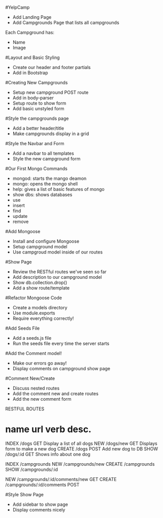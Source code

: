 #YelpCamp

* Add Landing Page
* Add Campgrounds Page that lists all campgrounds

Each Campground has:
* Name
* Image

#Layout and Basic Styling
* Create our header and footer partials
* Add in Bootstrap

#Creating New Campgrounds
* Setup new campground POST route
* Add in body-parser
* Setup route to show form
* Add basic unstyled form

#Style the campgrounds page
* Add a better header/title
* Make campgrounds display in a grid

#Style the Navbar and Form
* Add a navbar to all templates
* Style the new campground form

#Our First Mongo Commands
* mongod: starts the mango deamon
* mongo: opens the mongo shell
* help: gives a list of basic features of mongo
* show dbs: shows databases
* use
* insert
* find
* update
* remove

#Add Mongoose
* Install and configure Mongoose
* Setup campground model
* Use campgroud model inside of our routes

#Show Page
* Review the RESTful routes we've seen so far
* Add description to our campground model
* Show db.collection.drop()
* Add a show route/template

#Refactor Mongoose Code
* Create a models directory
* Use module.exports
* Require everything correctly!

#Add Seeds File
* Add a seeds.js file
* Run the seeds file every time the server starts

#Add the Comment model!
* Make our errors go away!
* Display comments on campground show page

#Comment New/Create
* Discuss nested routes
* Add the comment new and create routes
* Add the new comment form

RESTFUL ROUTES

name	url			verb	desc.
============================================================
INDEX	/dogs		GET		Display a list of all dogs
NEW		/dogs/new	GET		Displays form to make a new dog
CREATE	/dogs		POST	Add new dog to DB
SHOW	/dogs/:id 	GET		Shows info about one dog

INDEX	/campgrounds
NEW		/campgrounds/new
CREATE	/campgrounds
SHOW	/campgrounds/:id

NEW		/campgrounds/:id/comments/new	GET
CREATE	/campgrounds/:id/comments		POST

#Style Show Page
* Add sidebar to show page
* Display comments nicely

